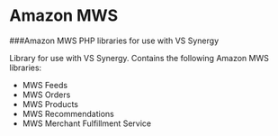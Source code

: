 # Amazon MWS
###Amazon MWS PHP libraries for use with VS Synergy

Library for use with VS Synergy. Contains the following Amazon MWS libraries:

* MWS Feeds
* MWS Orders
* MWS Products
* MWS Recommendations
* MWS Merchant Fulfillment Service
